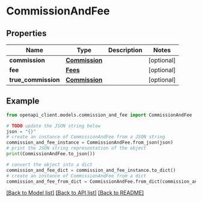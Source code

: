 # CommissionAndFee


## Properties

Name | Type | Description | Notes
------------ | ------------- | ------------- | -------------
**commission** | [**Commission**](Commission.md) |  | [optional] 
**fee** | [**Fees**](Fees.md) |  | [optional] 
**true_commission** | [**Commission**](Commission.md) |  | [optional] 

## Example

```python
from openapi_client.models.commission_and_fee import CommissionAndFee

# TODO update the JSON string below
json = "{}"
# create an instance of CommissionAndFee from a JSON string
commission_and_fee_instance = CommissionAndFee.from_json(json)
# print the JSON string representation of the object
print(CommissionAndFee.to_json())

# convert the object into a dict
commission_and_fee_dict = commission_and_fee_instance.to_dict()
# create an instance of CommissionAndFee from a dict
commission_and_fee_from_dict = CommissionAndFee.from_dict(commission_and_fee_dict)
```
[[Back to Model list]](../README.md#documentation-for-models) [[Back to API list]](../README.md#documentation-for-api-endpoints) [[Back to README]](../README.md)


